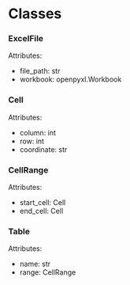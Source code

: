 # Classes

### ExcelFile

Attributes:

- file_path: str
- workbook: openpyxl.Workbook

### Cell

Attributes:

- column: int
- row: int
- coordinate: str

### CellRange

Attributes:

- start_cell: Cell
- end_cell: Cell

### Table

Attributes:

- name: str
- range: CellRange
